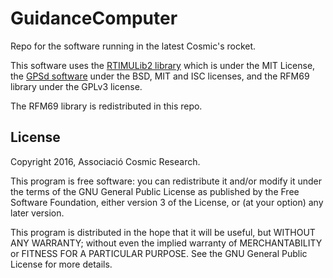 # GuidanceComputer
Repo for the software running in the latest Cosmic's rocket.

This software uses the [RTIMULib2 library](https://github.com/richardstechnotes/RTIMULib2) which is under the MIT License, the [GPSd software](http://www.catb.org/gpsd) under the BSD, MIT and ISC licenses, and the RFM69 library under the GPLv3 license.

The RFM69 library is redistributed in this repo.

## License

Copyright 2016, Associació Cosmic Research.

This program is free software: you can redistribute it and/or modify
it under the terms of the GNU General Public License as published by
the Free Software Foundation, either version 3 of the License, or
(at your option) any later version.

This program is distributed in the hope that it will be useful,
but WITHOUT ANY WARRANTY; without even the implied warranty of
MERCHANTABILITY or FITNESS FOR A PARTICULAR PURPOSE.  See the
GNU General Public License for more details.

